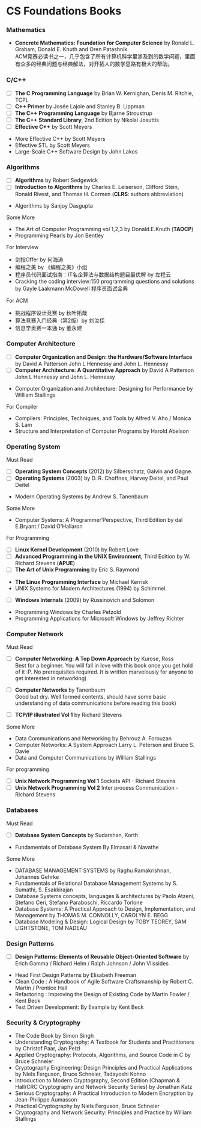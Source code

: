 # CS Foundations Books

### Mathematics

- **Concrete Mathematics: Foundation for Computer Science** by Ronald L. Graham, Donald E. Knuth and Oren Patashnik  
ACM竞赛必读书之一，几乎包含了所有计算机科学里涉及到的数学问题，里面有众多的经典问题与经典解法，对开拓人的数学思路有极大的帮助。

### C/C++

- [ ] **The C Programming Language** by Brian W. Kernighan, Denis M. Ritchie, TCPL
- [ ] **C++ Primer** by Josée Lajoie and Stanley B. Lippman
- [ ] **The C++ Programming Language** by Bjarne Stroustrup
- [ ] **The C++ Standard Library**, 2nd Edition by Nikolai Josuttis
- [ ] **Effective C++** by Scott Meyers
- More Effective C++ by Scott Meyers
- Effective STL by Scott Meyers
- Large-Scale C++ Software Design by John Lakos

### Algorithms

- [ ] **Algorithms** by Robert Sedgewick
- [ ] **Introduction to Algorithms** by Charles E. Leiserson, Clifford Stein, Ronald Rivest, and Thomas H. Cormen (**CLRS**: authors abbreviation)
- Algorithms by Sanjoy Dasgupta


Some More

- The Art of Computer Programming vol 1,2,3 by Donald.E.Knuth (**TAOCP**)
- Programming Pearls by Jon Bentley 

For Interview

- 剑指Offer by 何海涛 
- 编程之美 by 《编程之美》小组
- 程序员代码面试指南：IT名企算法与数据结构题目最优解 by 左程云 
- Cracking the coding interview:150 programming questions and solutions by Gayle Laakmann McDowell  程序员面试金典

For ACM

- 挑战程序设计竞赛 by 秋叶拓哉
- 算法竞赛入门经典（第2版）by  刘汝佳 
- 信息学奥赛一本通 by 董永建

### Computer Architecture

- [ ] **Computer Organization and Design: the Hardware/Software Interface** by David A Patterson John L Hennessy and John L. Hennessy
- [ ] **Computer Architecture: A Quantitative Approach** by David A Patterson John L Hennessy and John L. Hennessy
- Computer Organization and Architecture: Designing for Performance by William Stallings 

For Compiler

- Compilers: Principles, Techniques, and Tools by  Alfred V. Aho / Monica S. Lam 
- Structure and Interpretation of Computer Programs by Harold Abelson 

### Operating System

Must Read 

- [ ] **Operating System Concepts** (2012) by Silberschatz, Galvin and Gagne.
- [ ] **Operating Systems** (2003) by D. R. Choffnes, Harvey Deitel, and Paul Deitel
- Modern Operating Systems by Andrew S. Tanenbaum

Some More

- Computer Systems: A Programmer‘Perspective, Third Edition by dal E.Bryant / David O'Hallaron

For Programming

- [ ] **Linux Kernel Development** (2010) by Robert Love
- [ ] **Advanced Programming in the UNIX Environment**, Third Edition by W. Richard Stevens  (**APUE**)
- [ ] **The Art of Unix Programming** by Eric S. Raymond
- **The Linux Programming Interface** by Michael Kerrisk
- UNIX Systems for Modern Architectures (1994) by Schimmel.
- [ ] **Windows Internals** (2009) by Russinovich and Solomon
- Programming Windows by Charles Petzold 
- Programming Applications for Microsoft Windows by Jeffrey Richter 


### Computer Network

Must Read

- [ ] **Computer Networking: A Top Down Approach** by Kurose, Ross  
  Best for a beginner. You will fall in love with this book once you get hold of it :P. No prerequisites required. It is written marvelously for anyone to get interested in networking)

- [ ] **Computer Networks** by Tanenbaum  
  Good but dry. Well formed contents, should have some basic understanding of data communications before reading this book)

- [ ] **TCP/IP illustrated Vol 1** by Richard Stevens

Some More

- Data Communications and Networking by Behrouz A. Forouzan
- Computer Networks: A System Approach Larry L. Peterson and Bruce S. Davie
- Data and Computer Communications by William Stallings

For programming

- [ ] **Unix Network Programming Vol 1** Sockets API - Richard Stevens
- [ ] **Unix Network Programming Vol 2** Inter process Communication - Richard Stevens

### Databases

Must Read

- [ ] **Database System Concepts** by Sudarshan, Korth
- Fundamentals of Database System By Elmasari & Navathe

Some More

- DATABASE MANAGEMENT SYSTEMS by Raghu Ramakrishnan, Johannes Gehrke
- Fundamentals of Relational Database Management Systems by S. Sumathi, S. Esakkirajan
- Database Systems concepts, languages & architectures by Paolo Atzeni, Stefano Ceri, Stefano Paraboschi, Riccardo Torlone
- Database Systems: A Practical Approach to Design, Implementation, and Management by THOMAS M. CONNOLLY, CAROLYN E. BEGG
- Database Modeling & Design: Logical Design by TOBY TEOREY, SAM LIGHTSTONE, TOM NADEAU



### Design Patterns

- [ ] **Design Patterns: Elements of Reusable Object-Oriented Software** by Erich Gamma / Richard Helm / Ralph Johnson / John Vlissides 
- Head First Design Patterns by Elisabeth Freeman
- Clean Code : A Handbook of Agile Software Craftsmanship  by Robert C. Martin / Prentice Hall
- Refactoring : Improving the Design of Existing Code by Martin Fowler / Kent Beck 
- Test Driven Development: By Example by  Kent Beck 



### Security & Cryptography

- The Code Book by Simon Singh 
- Understanding Cryptography: A Textbook for Students and Practitioners by Christof Paar,  Jan Pelzl
- Applied Cryptography: Protocols, Algorithms, and Source Code in C by Bruce Schneier
- Cryptography Engineering: Design Principles and Practical Applications by Niels Ferguson,  Bruce Schneier, Tadayoshi Kohno
- Introduction to Modern Cryptography, Second Edition (Chapman & Hall/CRC Cryptography and Network Security Series) by Jonathan Katz
- Serious Cryptography: A Practical Introduction to Modern Encryption by Jean-Philippe Aumasson
- Practical Cryptography by Niels Ferguson,  Bruce Schneier
- Cryptography and Network Security: Principles and Practice by William Stallings

